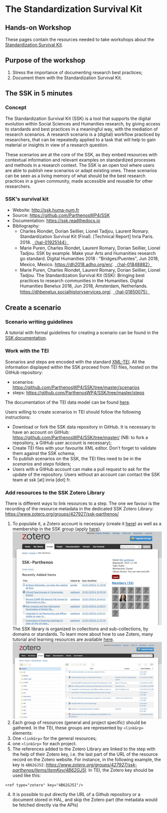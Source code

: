 
# The Standardization Survival Kit
## Hands-on Workshop

These pages contain the resources needed to take workshops about the [Standardization Survival Kit](http://ssk.huma-num.fr).

## Purpose of the workshop

1. Stress the importance of documenting research best practices;
1. Document them with the Standardization Survival Kit.

## The SSK in 5 minutes

### Concept
The Standardization Survival Kit (SSK) is a tool that supports the digital evolution within Social Sciences and Humanities research, by giving access to standards and best practices in a meaningful way, with the mediation of research scenarios. A research scenario is a (digital) workflow practiced by researchers, that can be repeatedly applied to a task that will help to gain material or insights in view of a research question.

These scenarios are at the core of the SSK, as they embed resources with contextual information and relevant examples on standardized processes and methods in a research context. The SSK is an open tool where users are able to publish new scenarios or adapt existing ones. These scenarios can be seen as a living memory of what should be the best research practices in a given community, made accessible and reusable for other researchers.

### SSK's survival kit
* Website: http://ssk.huma-num.fr
* Source: https://github.com/ParthenosWP4/SSK
* Documentation: https://ssk.readthedocs.io
* Bibliography:
  * Charles Riondet, Dorian Seillier, Lionel Tadjou, Laurent Romary. Standardization Survival Kit (Final). [Technical Report] Inria Paris. 2018. [〈hal-01925144〉](https://hal.inria.fr/hal-01925144)
  * Marie Puren, Charles Riondet, Laurent Romary, Dorian Seillier, Lionel Tadjou. SSK by example. Make your Arts and Humanities research go standard. Digital Humanities 2018 : "Bridges/Puentes", Jun 2018, Mexico, Mexico. https://dh2018.adho.org/en/. [〈hal-01848882〉](https://hal.inria.fr/hal-01848882)
  * Marie Puren, Charles Riondet, Laurent Romary, Dorian Seillier, Lionel Tadjou. The Standardization Survival Kit (SSK): Bringing best practices to research communities in the Humanities. Digital Humanities Benelux 2018, Jun 2018, Amsterdam, Netherlands. https://dhbenelux.socialhistoryservices.org/. [〈hal-01850075〉](https://hal.inria.fr/hal-01850075)


## Create a scenario

### Scenario writing guidelines

A tutorial with formal guidelines for creating a scenario can be found in the [SSK documentation](https://ssk.readthedocs.io/en/latest/1_tuto.html).

### Work with the TEI

Scenarios and steps are encoded with the standard [XML-TEI](http://tei-c.org/). All the information displayed within the SSK proceed from TEI files, hosted on the GitHub repository:
* scenarios: https://github.com/ParthenosWP4/SSK/tree/master/scenarios
* steps: https://github.com/ParthenosWP4/SSK/tree/master/steps

The documentation of the TEI data model can be found [here](https://ssk.readthedocs.io/en/latest/2_ssktei.html).

Users willing to create scenarios in TEI should follow the following
instructions:

-  Download or fork the SSK data repository in GitHub. It is necessary to have an account on GitHub: https://github.com/ParthenosWP4/SSK/tree/master/ (NB: to fork a repository, a GitHub user account is necessary);
-  Create TEI files with your favourite XML editor. Don't forget to validate them against the SSK schema;
-  To publish scenarios on the SSK, the TEI files need to be in the *scenarios* and *steps* folders;
-  Users with a GitHub account can make a pull request to ask for the update of the repository. Users without an account can contact the SSK team at ssk [at] inria [dot] fr.


### Add resources to the SSK Zotero Library

There is different ways to link resources to a step. The one we favour is the recording of the resource metadata in the dedicated SSK Zotero Library: https://www.zotero.org/groups/427927/ssk-parthenos/

1. To populate it, a Zotero account is necessary (create it  [here](https://www.zotero.org/user/register)) as well as a membership in the SSK group (apply [here](https://www.zotero.org/groups/427927/ssk-parthenos)).
![zot1](img/zot2.jpg) The SSK library is organized in collections and sub-collections, by domains or standards. To learn more about how to use Zotero, many tutorial and learning resources are available [here](https://www.zotero.org/support/screencast_tutorials).
![zot1](img/zot1.jpg)
1. Each group of resources (general and project specific) should be gathered. In the TEI, these groups are represented by `<linkGrp>` elements:
  1. One `<linkGrp>` for the general resources;
  1. one `<linkGrp>` for each project.
1. The references added to the Zotero Library are linked to the step with the help of their Zotero key, i.e. the last part of the URL of the resource record on the Zotero website. For instance, in the following example, the key is `4B62GJ5I`: *https://www.zotero.org/groups/427927/ssk-parthenos/items/itemKey/4B62GJ5I*. In TEI, the Zotero key should be used like this:
```
<ref type="zotero" key="4B62GJ5I"/>
```
4. It is possible to put directly the URL of a Github repository or a document stored in HAL, and skip the Zotero part (the metadata would be fetched directly via the APIs)
